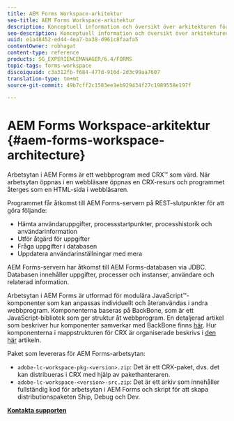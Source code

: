 ```yaml
---
title: AEM Forms Workspace-arkitektur
seo-title: AEM Forms Workspace-arkitektur
description: Konceptuell information och översikt över arkitekturen för arbetsytan i LiveCycle AEM Forms.
seo-description: Konceptuell information och översikt över arkitekturen för arbetsytan i LiveCycle AEM Forms.
uuid: e1a48452-ed44-4ea7-ba38-d961c8faafa5
contentOwner: robhagat
content-type: reference
products: SG_EXPERIENCEMANAGER/6.4/FORMS
topic-tags: forms-workspace
discoiquuid: c3a312fb-f684-477d-916d-2d3c99aa7607
translation-type: tm+mt
source-git-commit: 49b7cff2c1583ee1eb929434f27c1989558e197f

---
```



# AEM Forms Workspace-arkitektur {#aem-forms-workspace-architecture}

Arbetsytan i AEM Forms är ett webbprogram med CRX™ som värd. När arbetsytan öppnas i en webbläsare öppnas en CRX-resurs och programmet återges som en HTML-sida i webbläsaren.

Programmet får åtkomst till AEM Forms-servern på REST-slutpunkter för att göra följande:

* Hämta användaruppgifter, processstartpunkter, processhistorik och användarinformation
* Utför åtgärd för uppgifter
* Fråga uppgifter i databasen
* Uppdatera användarinställningar med mera

AEM Forms-servern har åtkomst till AEM Forms-databasen via JDBC. Databasen innehåller uppgifter, processer och instanser, användare och relaterad information.

Arbetsytan i AEM Forms är utformad för modulära JavaScript™-komponenter som kan anpassas individuellt och återanvändas i andra webbprogram. Komponenterna baseras på BackBone, som är ett JavaScript-bibliotek som ger struktur åt webbprogram. En detaljerad artikel som beskriver hur komponenter samverkar med BackBone finns [här](/help/forms/using/backbone-interaction.md). Hur komponenterna i mappstrukturen för CRX är organiserade beskrivs i [den här](/help/forms/using/folder-structure.md) artikeln.

Paket som levereras för AEM Forms-arbetsytan:

* `adobe-lc-workspace-pkg-<version>.zip`: Det är ett CRX-paket, dvs. det kan distribueras i CRX med hjälp av pakethanteraren.
* `adobe-lc-workspace-<version>-src.zip`: Det är ett arkiv som innehåller fullständig kod för arbetsytan i AEM Forms och skript för att skapa distributionspaketen Ship, Debug och Dev.

**[Kontakta supporten](https://www.adobe.com/account/sign-in.supportportal.html)**
